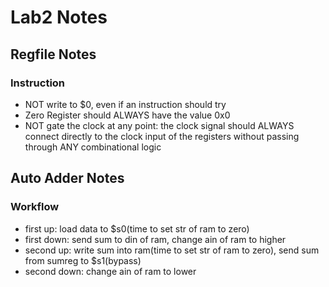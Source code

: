# Lab2 Notes

## Regfile Notes

### Instruction

*   NOT write to $0, even if an instruction should try
*   Zero Register should ALWAYS have the value 0x0
*   NOT gate the clock at any point: the clock signal should ALWAYS connect directly to the clock input of the registers without passing through ANY combinational logic

## Auto Adder Notes

### Workflow

*   first up: load data to $s0(time to set str of ram to zero)
*   first down: send sum to din of ram, change ain of ram to higher
*   second up: write sum into ram(time to set str of ram to zero), send sum from sumreg to $s1(bypass)
*   second down: change ain of ram to lower
